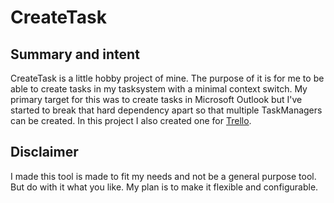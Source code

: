 CreateTask
=========

Summary and intent
-------------------------
CreateTask is a little hobby project of mine. The purpose of it is for me to be able to create tasks in my tasksystem with a minimal context switch. My primary target for this was to create tasks in Microsoft Outlook but I've started to break that hard dependency apart so that multiple TaskManagers can be created. In this project I also created one for [Trello](http://trello.com).

Disclaimer
-------------
I made this tool is made to fit my needs and not be a general purpose tool. But do with it what you like. My plan is to make it flexible and configurable.


